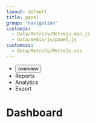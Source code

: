 ```yaml
---
layout: default
title: panel
group: "navigation"
customjs:
  - Data/MetroJs/Metrojs.min.js
  - Data/media/js/panel.js
customcss:
  - Data/MetroJs/MetroJs.css
---
```

<div class="container-fluid">
  <div class="row">
    <div class="col-sm-3 col-md-2 sidebar">
      <ul class="nav nav-sidebar">
        <li><button id="overview" type="button" class="btn btn-primary">overview</button></li>
        <li><a >Reports</a></li>
        <li><a >Analytics</a></li>
        <li><a >Export</a></li>
      </ul>
    </div>
    <div class="col-sm-9 col-sm-offset-3 col-md-10 col-md-offset-2 main">
      <h1 class="page-header">Dashboard</h1>
      <div class="row placeholders" >
      </div>
    </div>
  </div>
</div>  
